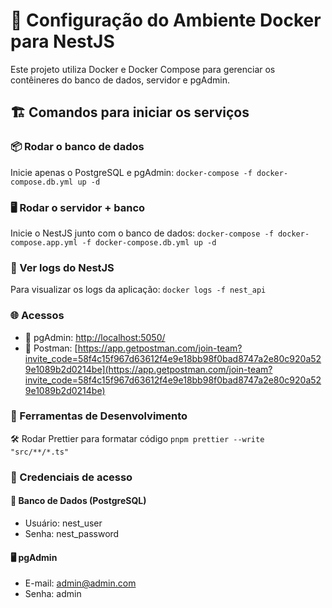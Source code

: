 # 🚀 Configuração do Ambiente Docker para NestJS

Este projeto utiliza Docker e Docker Compose para gerenciar os contêineres do banco de dados, servidor e pgAdmin.

## 🏗 Comandos para iniciar os serviços
### 📦 Rodar o banco de dados
Inicie apenas o PostgreSQL e pgAdmin:
``docker-compose -f docker-compose.db.yml up -d``


### 🖥 Rodar o servidor + banco
Inicie o NestJS junto com o banco de dados:
``docker-compose -f docker-compose.app.yml -f docker-compose.db.yml up -d``


### 📜 Ver logs do NestJS
Para visualizar os logs da aplicação:
``docker logs -f nest_api``



### 🌐 Acessos
- 🔗 pgAdmin: [http://localhost:5050/](http://localhost:5050/)
- 🔗 Postman: [https://app.getpostman.com/join-team?invite_code=58f4c15f967d63612f4e9e18bb98f0bad8747a2e80c920a529e1089b2d0214be](https://app.getpostman.com/join-team?invite_code=58f4c15f967d63612f4e9e18bb98f0bad8747a2e80c920a529e1089b2d0214be)

### 🔧 Ferramentas de Desenvolvimento
🛠 Rodar Prettier para formatar código
``pnpm prettier --write "src/**/*.ts"``



### 🔑 Credenciais de acesso

#### 🏦 Banco de Dados (PostgreSQL)
- Usuário: nest_user
- Senha: nest_password

#### 🖥 pgAdmin
- E-mail: admin@admin.com
- Senha: admin


